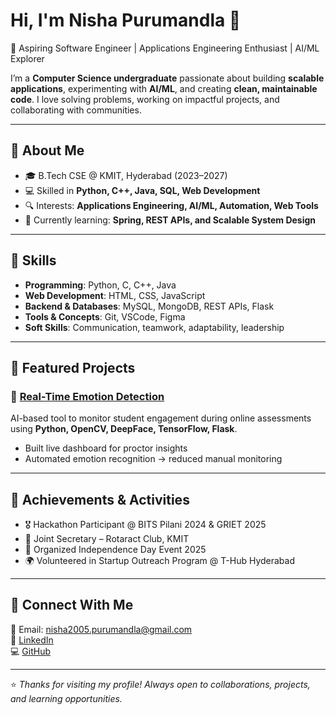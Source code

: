 # Hi, I'm Nisha Purumandla 👋  

🚀 Aspiring Software Engineer | Applications Engineering Enthusiast | AI/ML Explorer  

I’m a **Computer Science undergraduate** passionate about building **scalable applications**, experimenting with **AI/ML**, and creating **clean, maintainable code**. I love solving problems, working on impactful projects, and collaborating with communities.  

---

## 🔹 About Me  
- 🎓 B.Tech CSE @ KMIT, Hyderabad (2023–2027)  
- 💻 Skilled in **Python, C++, Java, SQL, Web Development**  
- 🔍 Interests: **Applications Engineering, AI/ML, Automation, Web Tools**  
- 🌱 Currently learning: **Spring, REST APIs, and Scalable System Design**  

---

## 🔹 Skills  
- **Programming**: Python, C, C++, Java  
- **Web Development**: HTML, CSS, JavaScript  
- **Backend & Databases**: MySQL, MongoDB, REST APIs, Flask  
- **Tools & Concepts**: Git, VSCode, Figma  
- **Soft Skills**: Communication, teamwork, adaptability, leadership  

---

## 🔹 Featured Projects  
### 🧠 [Real-Time Emotion Detection](https://github.com/nishapurumandla2/emotion-detection-system)  
AI-based tool to monitor student engagement during online assessments using **Python, OpenCV, DeepFace, TensorFlow, Flask**.  
- Built live dashboard for proctor insights  
- Automated emotion recognition → reduced manual monitoring  

---

## 🔹 Achievements & Activities  
- 🎖️ Hackathon Participant @ BITS Pilani 2024 & GRIET 2025  
- 🤝 Joint Secretary – Rotaract Club, KMIT  
- 📢 Organized Independence Day Event 2025  
- 🌍 Volunteered in Startup Outreach Program @ T-Hub Hyderabad  

---

## 🔹 Connect With Me  
📧 Email: [nisha2005.purumandla@gmail.com](mailto:nisha2005.purumandla@gmail.com)  
💼 [LinkedIn](www.linkedin.com/in/nisha-purumandla-18b004250)  
💻 [GitHub](https://github.com/nishapurumandla2)  

---
⭐️ *Thanks for visiting my profile! Always open to collaborations, projects, and learning opportunities.*  
